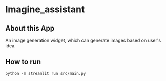 # Imagine_assistant

## About this App
An image generation widget, which can generate images based on user's idea.

## How to run
```
python -m streamlit run src/main.py
```